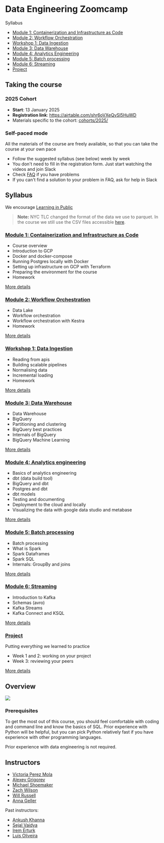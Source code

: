 # Data Engineering Zoomcamp

Syllabus

- [Module 1: Containerization and Infrastructure as Code](#module-1-containerization-and-infrastructure-as-code)
- [Module 2: Workflow Orchestration](#module-2-workflow-orchestration)
- [Workshop 1: Data Ingestion](#workshop-1-data-ingestion)
- [Module 3: Data Warehouse](#module-3-data-warehouse)
- [Module 4: Analytics Engineering](#module-4-analytics-engineering)
- [Module 5: Batch processing](#module-5-batch-processing)
- [Module 6: Streaming](#module-6-streaming)
- [Project](#project)

## Taking the course

### 2025 Cohort

- **Start**: 13 January 2025
- **Registration link**: https://airtable.com/shr6oVXeQvSI5HuWD
- Materials specific to the cohort: [cohorts/2025/](cohorts/2025/)

### Self-paced mode

All the materials of the course are freely available, so that you
can take the course at your own pace

- Follow the suggested syllabus (see below) week by week
- You don't need to fill in the registration form. Just start watching the videos and join Slack
- Check [FAQ](https://docs.google.com/document/d/19bnYs80DwuUimHM65UV3sylsCn2j1vziPOwzBwQrebw/edit?usp=sharing) if you have problems
- If you can't find a solution to your problem in FAQ, ask for help in Slack

## Syllabus

We encourage [Learning in Public](learning-in-public.md)

> **Note:** NYC TLC changed the format of the data we use to parquet.
> In the course we still use the CSV files accessible [here](https://github.com/DataTalksClub/nyc-tlc-data).

### [Module 1: Containerization and Infrastructure as Code](01-docker-terraform/)

- Course overview
- Introduction to GCP
- Docker and docker-compose
- Running Postgres locally with Docker
- Setting up infrastructure on GCP with Terraform
- Preparing the environment for the course
- Homework

[More details](01-docker-terraform/)

### [Module 2: Workflow Orchestration](02-workflow-orchestration/)

- Data Lake
- Workflow orchestration
- Workflow orchestration with Kestra
- Homework

[More details](02-workflow-orchestration/)

### [Workshop 1: Data Ingestion](cohorts/2025/workshops/dlt.md)

- Reading from apis
- Building scalable pipelines
- Normalising data
- Incremental loading
- Homework

[More details](cohorts/2025/workshops/dlt.md)

### [Module 3: Data Warehouse](03-data-warehouse/)

- Data Warehouse
- BigQuery
- Partitioning and clustering
- BigQuery best practices
- Internals of BigQuery
- BigQuery Machine Learning

[More details](03-data-warehouse/)

### [Module 4: Analytics engineering](04-analytics-engineering/)

- Basics of analytics engineering
- dbt (data build tool)
- BigQuery and dbt
- Postgres and dbt
- dbt models
- Testing and documenting
- Deployment to the cloud and locally
- Visualizing the data with google data studio and metabase

[More details](04-analytics-engineering/)

### [Module 5: Batch processing](05-batch/)

- Batch processing
- What is Spark
- Spark Dataframes
- Spark SQL
- Internals: GroupBy and joins

[More details](05-batch/)

### [Module 6: Streaming](06-streaming/)

- Introduction to Kafka
- Schemas (avro)
- Kafka Streams
- Kafka Connect and KSQL

[More details](06-streaming/)

### [Project](projects)

Putting everything we learned to practice

- Week 1 and 2: working on your project
- Week 3: reviewing your peers

[More details](projects)

## Overview

<img src="images/architecture/arch_v4_workshops.jpg" />

### Prerequisites

To get the most out of this course, you should feel comfortable with coding and command line
and know the basics of SQL. Prior experience with Python will be helpful, but you can pick
Python relatively fast if you have experience with other programming languages.

Prior experience with data engineering is not required.

## Instructors

- [Victoria Perez Mola](https://www.linkedin.com/in/victoriaperezmola/)
- [Alexey Grigorev](https://linkedin.com/in/agrigorev)
- [Michael Shoemaker](https://www.linkedin.com/in/michaelshoemaker1/)
- [Zach Wilson](https://www.linkedin.com/in/eczachly)
- [Will Russell](https://www.linkedin.com/in/wrussell1999/)
- [Anna Geller](https://www.linkedin.com/in/anna-geller-12a86811a/)

Past instructors:

- [Ankush Khanna](https://linkedin.com/in/ankushkhanna2)
- [Sejal Vaidya](https://www.linkedin.com/in/vaidyasejal/)
- [Irem Erturk](https://www.linkedin.com/in/iremerturk/)
- [Luis Oliveira](https://www.linkedin.com/in/lgsoliveira/)
